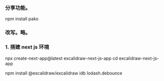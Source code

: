 
### 分享功能。

npm install pako


### 改写。略。




### 1. 搭建 next js 环境

npx create-next-app@latest excalidraw-next-js-app
cd excalidraw-next-js-app

npm install @excalidraw/excalidraw idb lodash.debounce


